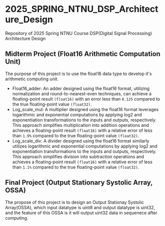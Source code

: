# 2025_SPRING_NTNU_DSP_Architecture_Design
Repository of 2025 Spring NTNU Course DSP(Digital Signal Processing) Architecture Design

## Midterm Project (Float16 Arithmetic Computation Unit)
The purpose of this project is to use the float16 data type to develop it's arithmetic computing unit.
- Float16_adder: An adder designed using the float16 format, utilizing normalization and round-to-nearest-even techniques, can achieve a floating-point result `(float16)` with an error less than `0.125` compared to the true floating-point value `(float32)`.
- Log_scale_mul: A multiplier designed using the float16 format leverages logarithmic and exponential computations by applying log2 and exponentiation transformations to the inputs and outputs, respectively. This approach simplifies multiplication into addition operations and achieves a floating-point result `(float16)` with a relative error of less than `1.9%` compared to the true floating-point value `(float32)`.
- Log_scale_div: A divider designed using the float16 format similarly utilizes logarithmic and exponential computations by applying log2 and exponentiation transformations to the inputs and outputs, respectively. This approach simplifies division into subtraction operations and achieves a floating-point result `(float16)` with a relative error of less than `1.1%` compared to the true floating-point value `(float32)`.

## Final Project (Output Stationary Systolic Array, OSSA)
The propose of this project is to design an Output Stationay Systolic Array(OSSA), which input datatype is uint8 and output datatype is uint32, and the feature of this OSSA is it will output uint32 data in sequenece after computing.
